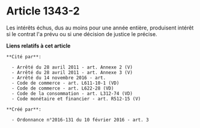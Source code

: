 # Article 1343-2

Les intérêts échus, dus au moins pour une année entière, produisent intérêt si le contrat l'a prévu ou si une décision de
justice le précise.

**Liens relatifs à cet article**

	**Cité par**:

	  - Arrêté du 28 avril 2011 - art. Annexe 2 (V)
	  - Arrêté du 28 avril 2011 - art. Annexe 3 (V)
	  - Arrêté du 14 novembre 2016 - art.
	  - Code de commerce - art. L611-10-1 (VD)
	  - Code de commerce - art. L622-28 (VD)
	  - Code de la consommation - art. L312-74 (VD)
	  - Code monétaire et financier - art. R512-15 (V)

	**Créé par**:

	  - Ordonnance n°2016-131 du 10 février 2016 - art. 3
